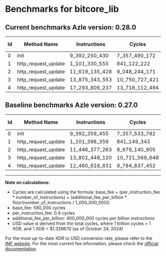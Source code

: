 # Benchmarks for bitcore_lib

## Current benchmarks Azle version: 0.28.0

| Id  | Method Name         | Instructions   | Cycles         | USD           | USD/Million Calls | Change                                  |
| --- | ------------------- | -------------- | -------------- | ------------- | ----------------- | --------------------------------------- |
| 0   | init                | 9_392_250_430  | 7_357_490_172  | $0.0097830340 | $9_783.03         | <font color="green">-109_025</font>     |
| 1   | http_request_update | 1_101_330_555  | 841_122_222    | $0.0011184150 | $1_118.41         | <font color="green">-67_804</font>      |
| 2   | http_request_update | 11_619_135_428 | 9_048_244_171  | $0.0120311788 | $12_031.17        | <font color="red">+172_758_165</font>   |
| 3   | http_request_update | 13_875_343_553 | 10_750_727_421 | $0.0142949197 | $14_294.91        | <font color="red">+72_894_433</font>    |
| 4   | http_request_update | 17_293_806_237 | 13_718_112_494 | $0.0182405626 | $18_240.56        | <font color="red">+4_833_187_606</font> |

## Baseline benchmarks Azle version: 0.27.0

| Id  | Method Name         | Instructions   | Cycles         | USD           | USD/Million Calls |
| --- | ------------------- | -------------- | -------------- | ------------- | ----------------- |
| 0   | init                | 9_392_359_455  | 7_357_533_782  | $0.0097830919 | $9_783.09         |
| 1   | http_request_update | 1_101_398_359  | 841_149_343    | $0.0011184510 | $1_118.45         |
| 2   | http_request_update | 11_446_377_263 | 8_979_140_905  | $0.0119392943 | $11_939.29        |
| 3   | http_request_update | 13_802_449_120 | 10_721_569_648 | $0.0142561495 | $14_256.14        |
| 4   | http_request_update | 12_460_618_631 | 9_784_837_452  | $0.0130106048 | $13_010.60        |

---

**Note on calculations:**

- Cycles are calculated using the formula: base_fee + (per_instruction_fee \* number_of_instructions) + (additional_fee_per_billion \* floor(number_of_instructions / 1_000_000_000))
- base_fee: 590_000 cycles
- per_instruction_fee: 0.4 cycles
- additional_fee_per_billion: 400_000_000 cycles per billion instructions
- USD value is derived from the total cycles, where 1 trillion cycles = 1 XDR, and 1 XDR = $1.329670 (as of October 24, 2024)

For the most up-to-date XDR to USD conversion rate, please refer to the [IMF website](https://www.imf.org/external/np/fin/data/rms_sdrv.aspx).
For the most current fee information, please check the [official documentation](https://internetcomputer.org/docs/current/developer-docs/gas-cost#execution).
